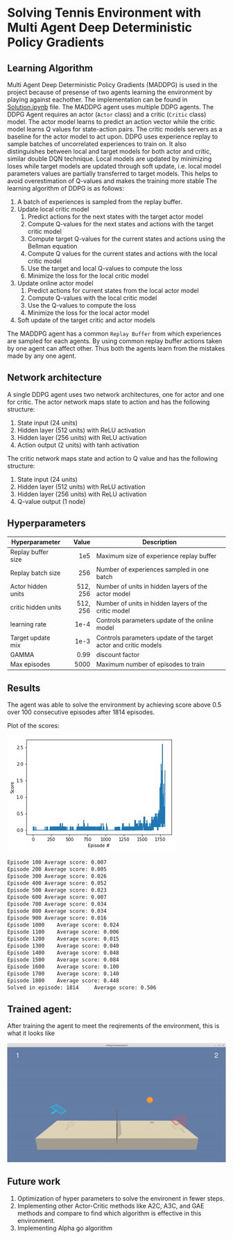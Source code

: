 # Solving Tennis Environment with Multi Agent Deep Deterministic Policy Gradients

## Learning Algorithm
 
 Multi Agent Deep Deterministic Policy Gradients (MADDPG) is used in the project because of presense of two agents learning the environment by playing against eachother.
 The implementation can be found in [Solution.ipynb](Solution.ipynb) file. The MADDPG agent uses multiple DDPG agents.
 The DDPG Agent requires an actor (`Actor` class) and a critic (`Critic` class) model.
The actor model learns to predict an action vector while the critic model learns Q values for state-action pairs.
The critic models servers as a baseline for the actor model to act upon.
DDPG uses experience replay to sample batches of uncorrelated experiences to train on. 
It also distinguishes between local and target models for both actor and critic, similar double DQN technique.
Local models are updated by minimizing loses while target models are updated through soft update, 
i.e. local model parameters values are partially transferred to target models. 
This helps to avoid overestimation of Q-values and makes the training more stable
 The learning algorithm of DDPG is as follows:
 
1. A batch of experiences is sampled from the replay buffer.
2. Update local critic model
    1. Predict actions for the next states with the target actor model
    2. Compute Q-values for the next states and actions with the target critic model
    3. Compute target Q-values for the current states and actions using the Bellman equation
    4. Compute Q values for the current states and actions with the local critic model
    5. Use the target and local Q-values to compute the loss
    6. Minimize the loss for the local critic model
3. Update online actor model
    1. Predict actions for current states from the local actor model
    2. Compute Q-values with the local critic model
    3. Use the Q-values to compute the loss
    4. Minimize the loss for the local actor model
4. Soft update of the target critic and actor models

The MADDPG agent has a common `Replay Buffer` from which experiences are sampled for each agents. By using common replay buffer actions taken by one agent can affect other.
Thus both the agents learn from the mistakes made by any one agent.

 
## Network architecture

A single DDPG agent uses two network architectures, one for actor and one for critic.
The actor network maps state to action and has the following structure:
 
1. State input (24 units)
2. Hidden layer (512 units) with ReLU activation 
3. Hidden layer (256 units) with ReLU activation 
4. Action output (2 units) with tanh activation

The critic network maps state and action to Q value and has the following structure:
1. State input (24 units)
2. Hidden layer (512 units) with ReLU activation 
3. Hidden layer (256 units) with ReLU activation 
4. Q-value output (1 node)

## Hyperparameters

| Hyperparameter | Value | Description |
|---|---:|---|
| Replay buffer size | 1e5 | Maximum size of experience replay buffer |
| Replay batch size | 256 | Number of experiences sampled in one batch |
| Actor hidden units | 512, 256 | Number of units in hidden layers of the actor model |
| critic hidden units | 512, 256 | Number of units in hidden layers of the critic model |
| learning rate | 1e-4 | Controls parameters update of the online model |
| Target update mix | 1e-3 | Controls parameters update of the target actor and critic models |
| GAMMA | 0.99 | discount factor |
| Max episodes | 5000 | Maximum number of episodes to train |


## Results

The agent was able to solve the environment by achieving score above 0.5 over 100 consecutive episodes after 1814 episodes.


Plot of the scores:

![Rewards plot](images/graph.png)

```
Episode 100	Average score: 0.007
Episode 200	Average score: 0.005
Episode 300	Average score: 0.026
Episode 400	Average score: 0.052
Episode 500	Average score: 0.023
Episode 600	Average score: 0.007
Episode 700	Average score: 0.034
Episode 800	Average score: 0.034
Episode 900	Average score: 0.016
Episode 1000	Average score: 0.024
Episode 1100	Average score: 0.006
Episode 1200	Average score: 0.015
Episode 1300	Average score: 0.040
Episode 1400	Average score: 0.048
Episode 1500	Average score: 0.084
Episode 1600	Average score: 0.100
Episode 1700	Average score: 0.140
Episode 1800	Average score: 0.448
Solved in episode: 1814 	Average score: 0.506
```
## Trained agent:

After training the agent to meet the reqirements of the environment, this is what it looks like

![trained](images/trained.gif)

## Future work


1. Optimization of hyper parameters to solve the environent in fewer steps.
2. Implementing other Actor-Critic methods like A2C, A3C, and GAE methods and compare to find which algorithm is effective in this environment.
3. Implementing Alpha go algorithm 


